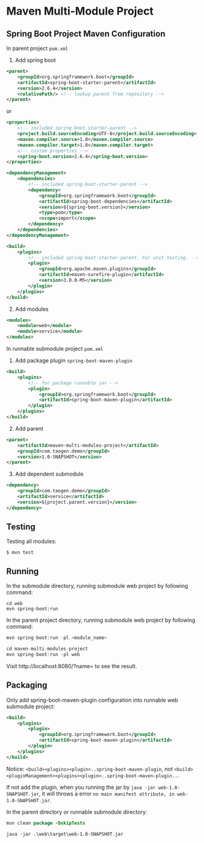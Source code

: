 # Maven Multi-Module Project

## Spring Boot Project Maven Configuration

In parent project `pom.xml`

1. Add spring boot 

```xml
<parent>
    <groupId>org.springframework.boot</groupId>
    <artifactId>spring-boot-starter-parent</artifactId>
    <version>2.6.4</version>
    <relativePath/> <!-- lookup parent from repository -->
</parent>
```

or

```xml
<properties>
    <!-- included spring-boot-starter-parent -->
    <project.build.sourceEncoding>UTF-8</project.build.sourceEncoding>
    <maven.compiler.source>1.8</maven.compiler.source>
    <maven.compiler.target>1.8</maven.compiler.target>
    <!-- custom properties -->
    <spring-boot.version>2.6.4</spring-boot.version>
</properties>

<dependencyManagement>
    <dependencies>
        <!-- included spring-boot-starter-parent -->
        <dependency>
            <groupId>org.springframework.boot</groupId>
            <artifactId>spring-boot-dependencies</artifactId>
            <version>${spring-boot.version}</version>
            <type>pom</type>
            <scope>import</scope>
        </dependency>
    </dependencies>
</dependencyManagement>

<build>
    <plugins>
        <!-- included spring-boot-starter-parent. For unit testing. -->
        <plugin>
            <groupId>org.apache.maven.plugins</groupId>
            <artifactId>maven-surefire-plugin</artifactId>
            <version>3.0.0-M5</version>
        </plugin>
    </plugins>
</build>
```

2. Add modules

```xml
<modules>
    <module>web</module>
    <module>service</module>
</modules>
```

In runnable submodule project `pom.xml`

1. Add package plugin `spring-boot-maven-plugin`

```xml
<build>
    <plugins>
        <!-- for package runnable jar -->
        <plugin>
            <groupId>org.springframework.boot</groupId>
            <artifactId>spring-boot-maven-plugin</artifactId>
        </plugin>
    </plugins>
</build>
```

2. Add parent

```xml
<parent>
    <artifactId>maven-multi-modules-project</artifactId>
    <groupId>com.taogen.demo</groupId>
    <version>1.0-SNAPSHOT</version>
</parent>
```

3. Add dependent submodule

```xml
<dependency>
    <groupId>com.taogen.demo</groupId>
    <artifactId>service</artifactId>
    <version>${project.parent.version}</version>
</dependency>
```

## Testing

Testing all modules:

```
$ mvn test
```

## Running

In the submodule directory, running submodule web project by following command:

```
cd web
mvn spring-boot:run
```

In the parent project directory, running submodule web project by following command:

```java
mvn spring-boot:run -pl <module_name>
```

```java
cd maven-multi-modules-project
mvn spring-boot:run -pl web
```

Visit http://localhost:8080/?name=<name> to see the result.

## Packaging

Only add spring-boot-maven-plugin configuration into runnable web submodule project:

```xml
<build>
    <plugins>
        <plugin>
            <groupId>org.springframework.boot</groupId>
            <artifactId>spring-boot-maven-plugin</artifactId>
        </plugin>
    </plugins>
</build>
```

Notice: `<build><plugins><plugin>..spring-boot-maven-plugin`, not `<build><pluginManagement><plugins><plugin>..spring-boot-maven-plugin..`. 

If not add the plugin, when you running the jar by `java -jar web-1.0-SNAPSHOT.jar`, it will throws a error `no main manifest attribute, in web-1.0-SNAPSHOT.jar`.

In the parent directory or runnable submodule directory:

```java
mvn clean package -DskipTests
```

```
java -jar .\web\target\web-1.0-SNAPSHOT.jar
```

